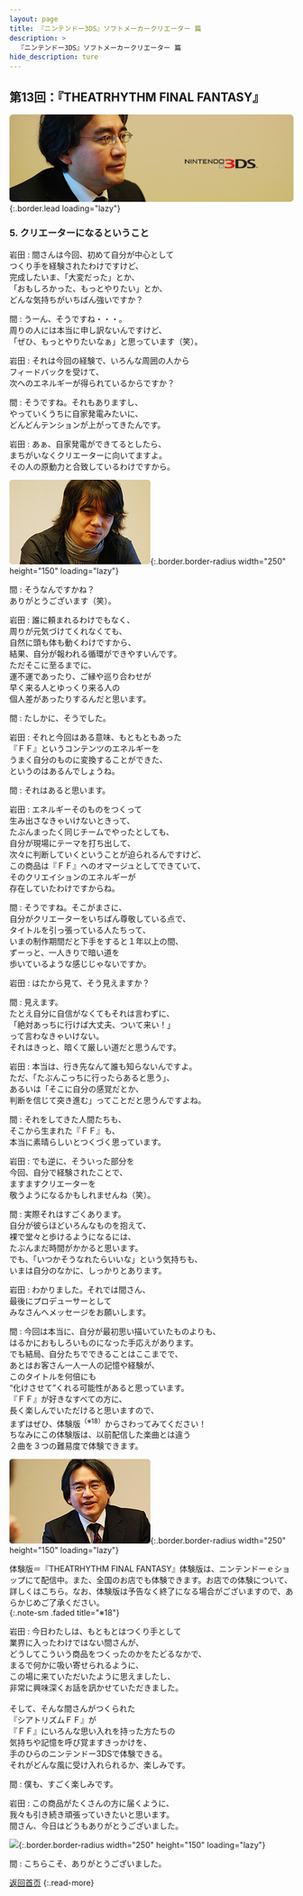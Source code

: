 ```yaml
---
layout: page
title: 『ニンテンドー3DS』ソフトメーカークリエーター 篇
description: >
  『ニンテンドー3DS』ソフトメーカークリエーター 篇
hide_description: ture
---
```


## 第13回：『THEATRHYTHM FINAL FANTASY』

![](/others/interviews/jp/3ds/creators/vol1/img/mainvisual5.jpg){:.border.lead loading="lazy"}

### 5. クリエーターになるということ

岩田
: 間さんは今回、初めて自分が中心として<br>つくり手を経験されたわけですけど、<br>完成したいま、「大変だった」とか、<br>「おもしろかった、もっとやりたい」とか、<br>どんな気持ちがいちばん強いですか？

間
: うーん、そうですね・・・。<br>周りの人には本当に申し訳ないんですけど、<br>「ぜひ、もっとやりたいなぁ」と思っています（笑）。

岩田
: それは今回の経験で、いろんな周囲の人から<br>フィードバックを受けて、<br>次へのエネルギーが得られているからですか？

間
: そうですね。それもありますし、<br>やっていくうちに自家発電みたいに、<br>どんどんテンションが上がってきたんです。

岩田
: あぁ、自家発電ができてるとしたら、<br>まちがいなくクリエーターに向いてますよ。<br>その人の原動力と合致しているわけですから。

![](/others/interviews/jp/3ds/creators/vol1/img/photo10.jpg){:.border.border-radius width="250" height="150" loading="lazy"}

間
: そうなんですかね？<br>ありがとうございます（笑）。

岩田
: 誰に頼まれるわけでもなく、<br>周りが元気づけてくれなくても、<br>自然に頭も体も動くわけですから、<br>結果、自分が報われる循環ができやすいんです。<br>ただそこに至るまでに、<br>運不運であったり、ご縁や巡り合わせが<br>早く来る人とゆっくり来る人の<br>個人差があったりするんだと思います。

間
: たしかに、そうでした。

岩田
: それと今回はある意味、もともともあった<br>『ＦＦ』というコンテンツのエネルギーを<br>うまく自分のものに変換することができた、<br>というのはあるんでしょうね。

間
: それはあると思います。

岩田
: エネルギーそのものをつくって<br>生み出さなきゃいけないときって、<br>たぶんまったく同じチームでやったとしても、<br>自分が現場にテーマを打ち出して、<br>次々に判断していくということが迫られるんですけど、<br>この商品は『ＦＦ』へのオマージュとしてできていて、<br>そのクリエイションのエネルギーが<br>存在していたわけですからね。

間
: そうですね。そこがまさに、<br>自分がクリエーターをいちばん尊敬している点で、<br>タイトルを引っ張っている人たちって、<br>いまの制作期間だと下手をすると１年以上の間、<br>ずーっと、一人きりで暗い道を<br>歩いているような感じじゃないですか。

岩田
: はたから見て、そう見えますか？

間
: 見えます。<br>たとえ自分に自信がなくてもそれは言わずに、<br>「絶対あっちに行けば大丈夫、ついて来い！」<br>って言わなきゃいけない。<br>それはきっと、暗くて厳しい道だと思うんです。

岩田
: 本当は、行き先なんて誰も知らないんですよ。<br>ただ、「たぶんこっちに行ったらあると思う」、<br>あるいは「そこに自分の感覚だとか、<br>判断を信じて突き進む」ってことだと思うんですよね。

間
: それをしてきた人間たちも、<br>そこから生まれた『ＦＦ』も、<br>本当に素晴らしいとつくづく思っています。

岩田
: でも逆に、そういった部分を<br>今回、自分で経験されたことで、<br>ますますクリエーターを<br>敬うようになるかもしれませんね（笑）。

間
: 実際それはすごくあります。<br>自分が彼らほどいろんなものを抱えて、<br>裸で堂々と歩けるようになるには、<br>たぶんまだ時間がかかると思います。<br>でも、「いつかそうなれたらいいな」という気持ちも、<br>いまは自分のなかに、しっかりとあります。

岩田
: わかりました。それでは間さん、<br>最後にプロデューサーとして<br>みなさんへメッセージをお願いします。

間
: 今回は本当に、自分が最初思い描いていたものよりも、<br>はるかにおもしろいものになった手応えがあります。<br>でも結局、自分たちでできることはここまでで、<br>あとはお客さん一人一人の記憶や経験が、<br>このタイトルを何倍にも<br>“化けさせて”くれる可能性があると思っています。<br>『ＦＦ』が好きなすべての方に、<br>長く楽しんでいただけると思いますので、<br>まずはぜひ、体験版<sup>（※18）</sup>からさわってみてください！<br>ちなみにこの体験版は、以前配信した楽曲とは違う<br>２曲を３つの難易度で体験できます。

![](/others/interviews/jp/3ds/creators/vol1/img/photo11.jpg){:.border.border-radius width="250" height="150" loading="lazy"}

体験版＝『THEATRHYTHM FINAL FANTASY』体験版は、ニンテンドーｅショップにて配信中。また、全国のお店でも体験できます。お店での体験について、詳しくはこちら。なお、体験版は予告なく終了になる場合がございますので、あらかじめご了承ください。              
{:.note-sm .faded title="※18"}

岩田
: 今日わたしは、もともとはつくり手として<br>業界に入ったわけではない間さんが、<br>どうしてこういう商品をつくったのかをたどるなかで、<br>まるで何かに吸い寄せられるように、<br>この場に来ていただいたように思えましたし、<br>非常に興味深くお話を訊かせていただきました。<br><br>そして、そんな間さんがつくられた<br>『シアトリズムＦＦ』が<br>『ＦＦ』にいろんな思い入れを持った方たちの<br>気持ちや記憶を呼び覚ますきっかけを、<br>手のひらのニンテンドー3DSで体験できる。<br>それがどんな風に受け入れられるか、楽しみです。

間
: 僕も、すごく楽しみです。

岩田
: この商品がたくさんの方に届くように、<br>我々も引き続き頑張っていきたいと思います。<br>間さん、今日はどうもありがとうございました。

![](/others/interviews/jp/3ds/creators/vol1/img/photo12.jpg){:.border.border-radius width="250" height="150" loading="lazy"}

間
: こちらこそ、ありがとうございました。

[返回首页](../../../../../)
{:.read-more}

